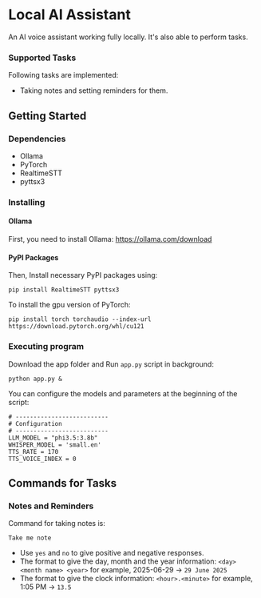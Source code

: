 # Local AI Assistant

An AI voice assistant working fully locally. It's also able to perform tasks.

### Supported Tasks

Following tasks are implemented:

* Taking notes and setting reminders for them.

## Getting Started

### Dependencies

* Ollama
* PyTorch
* RealtimeSTT
* pyttsx3

### Installing

#### Ollama

First, you need to install Ollama: https://ollama.com/download

#### PyPI Packages

Then, Install necessary PyPI packages using:

```
pip install RealtimeSTT pyttsx3
```

To install the gpu version of PyTorch:

```
pip install torch torchaudio --index-url https://download.pytorch.org/whl/cu121
```

### Executing program

Download the app folder and Run `app.py` script in background:

```
python app.py &
```

You can configure the models and parameters at the beginning of the script:

```
# --------------------------
# Configuration
# --------------------------
LLM_MODEL = "phi3.5:3.8b"
WHISPER_MODEL = 'small.en'
TTS_RATE = 170
TTS_VOICE_INDEX = 0
```

## Commands for Tasks

### Notes and Reminders

Command for taking notes is:

```
Take me note
```

* Use `yes` and `no` to give positive and negative responses.
* The format to give the day, month and the year information: `<day> <month name> <year>` for example, 2025-06-29 -> `29 June 2025`
* The format to give the clock information: `<hour>.<minute>` for example, 1:05 PM -> `13.5`
